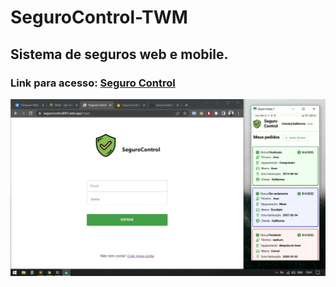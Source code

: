 # SeguroControl-TWM
<h2>Sistema de seguros web e mobile.</h2>
<span><h3>Link para acesso: <a href="https://segurocontrol001.web.app/">Seguro Control</a></h3>
 
<img src="https://github.com/GuilhermeGabriel/SeguroControl-TWM/blob/master/screenshots/screenshot1.jpeg">
